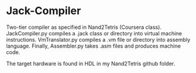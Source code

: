 # Jack-Compiler

Two-tier compiler as specified in Nand2Tetris (Coursera class). JackCompiler.py compiles a .jack class or directory into virtual machine instructions.
VmTranslator.py compiles a .vm file or directory into assembly language. Finally, Assembler.py takes .asm files and produces machine code.

The target hardware is found in HDL in my Nand2Tetris github folder.
